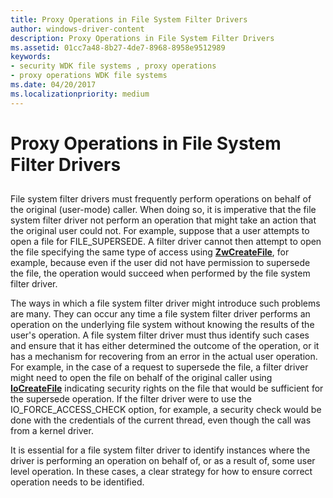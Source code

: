 ```yaml
---
title: Proxy Operations in File System Filter Drivers
author: windows-driver-content
description: Proxy Operations in File System Filter Drivers
ms.assetid: 01cc7a48-8b27-4de7-8968-8958e9512989
keywords:
- security WDK file systems , proxy operations
- proxy operations WDK file systems
ms.date: 04/20/2017
ms.localizationpriority: medium
---
```


# Proxy Operations in File System Filter Drivers


## <span id="ddk_proxy_operations_in_file_system_filter_drivers_if"></span><span id="DDK_PROXY_OPERATIONS_IN_FILE_SYSTEM_FILTER_DRIVERS_IF"></span>


File system filter drivers must frequently perform operations on behalf of the original (user-mode) caller. When doing so, it is imperative that the file system filter driver not perform an operation that might take an action that the original user could not. For example, suppose that a user attempts to open a file for FILE\_SUPERSEDE. A filter driver cannot then attempt to open the file specifying the same type of access using [**ZwCreateFile**](https://msdn.microsoft.com/library/windows/hardware/ff566424), for example, because even if the user did not have permission to supersede the file, the operation would succeed when performed by the file system filter driver.

The ways in which a file system filter driver might introduce such problems are many. They can occur any time a file system filter driver performs an operation on the underlying file system without knowing the results of the user's operation. A file system filter driver must thus identify such cases and ensure that it has either determined the outcome of the operation, or it has a mechanism for recovering from an error in the actual user operation. For example, in the case of a request to supersede the file, a filter driver might need to open the file on behalf of the original caller using [**IoCreateFile**](https://msdn.microsoft.com/library/windows/hardware/ff548418) indicating security rights on the file that would be sufficient for the supersede operation. If the filter driver were to use the IO\_FORCE\_ACCESS\_CHECK option, for example, a security check would be done with the credentials of the current thread, even though the call was from a kernel driver.

It is essential for a file system filter driver to identify instances where the driver is performing an operation on behalf of, or as a result of, some user level operation. In these cases, a clear strategy for how to ensure correct operation needs to be identified.

 

 




